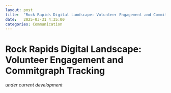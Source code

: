```yaml
---
layout: post
title:  "Rock Rapids Digital Landscape: Volunteer Engagement and Commitgraph Tracking"
date:   2025-03-31 4:35:00
categories: Communication
---
```

# **Rock Rapids Digital Landscape: Volunteer Engagement and Commitgraph Tracking**


*under current development* 